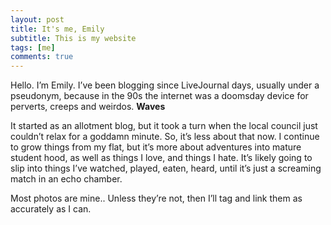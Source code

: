 ```yaml
---
layout: post
title: It's me, Emily
subtitle: This is my website
tags: [me]
comments: true
---
```


Hello. I’m Emily. I’ve been blogging since LiveJournal days, usually under a pseudonym, because in the 90s the internet was a doomsday device for perverts, creeps and weirdos. **Waves**

It started as an allotment blog, but it took a turn when the local council just couldn’t relax for a goddamn minute. So, it’s less about that now. I continue to grow things from my flat, but it’s more about adventures into mature student hood, as well as things I love, and things I hate. It’s likely going to slip into things I’ve watched, played, eaten, heard, until it’s just a screaming match in an echo chamber.

Most photos are mine.. Unless they’re not, then I’ll tag and link them as accurately as I can.

